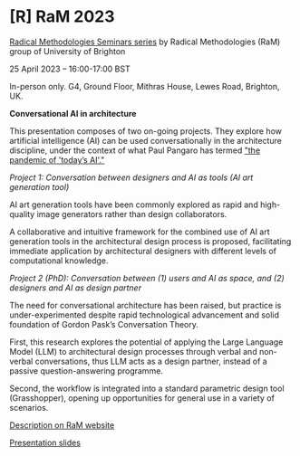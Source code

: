 # [R] RaM 2023

[Radical Methodologies Seminars series](https://blogs.brighton.ac.uk/radicalmethodologies/category/seminars/) by Radical Methodologies (RaM) group of University of Brighton


25 April 2023 – 16:00-17:00 BST

In-person only. G4, Ground Floor, Mithras House, Lewes Road, Brighton, UK.

**Conversational AI in architecture**

This presentation composes of two on-going projects. They explore how artificial intelligence (AI) can be used conversationally in the architecture discipline, under the context of what Paul Pangaro has termed ["the pandemic of 'today’s AI'."](https://pangaro.com/designconversation/2021/08/newmacy-in-2021-pandemics-ai/)

_Project 1: Conversation between designers and AI as tools (AI art generation tool)_

AI art generation tools have been commonly explored as rapid and high-quality image generators rather than design collaborators.

A collaborative and intuitive framework for the combined use of AI art generation tools in the architectural design process is proposed, facilitating immediate application by architectural designers with different levels of computational knowledge.

_Project 2 (PhD): Conversation between (1) users and AI as space, and (2) designers and AI as design partner_

The need for conversational architecture has been raised, but practice is under-experimented despite rapid technological advancement and solid foundation of Gordon Pask’s Conversation Theory.

First, this research explores the potential of applying the Large Language Model (LLM) to architectural design processes through verbal and non-verbal conversations, thus LLM acts as a design partner, instead of a passive question-answering programme.

Second, the workflow is integrated into a standard parametric design tool (Grasshopper), opening up opportunities for general use in a variety of scenarios.

[Description on RaM website](https://blogs.brighton.ac.uk/radicalmethodologies/2023/04/18/lok-hang-cheung-henrik-conversational-ai-in-architecture/)

[Presentation slides](https://drive.google.com/file/d/1bPKxaj0reU3hmcC5E7vVTwfOx4ey2MYB/view?usp=share_link)

